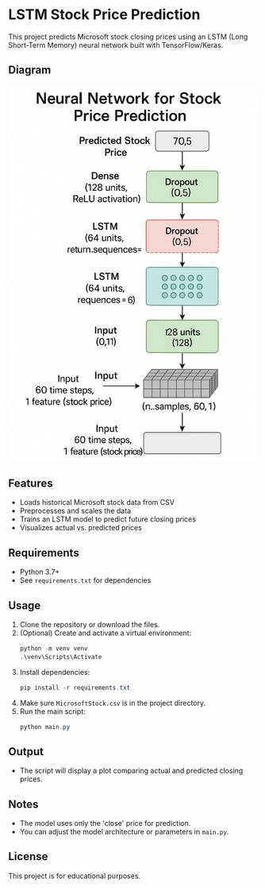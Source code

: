 # LSTM Stock Price Prediction

This project predicts Microsoft stock closing prices using an LSTM (Long Short-Term Memory) neural network built with TensorFlow/Keras.

## Diagram
![LSTM Stock Prediction Diagram](diagram.png)

## Features
- Loads historical Microsoft stock data from CSV
- Preprocesses and scales the data
- Trains an LSTM model to predict future closing prices
- Visualizes actual vs. predicted prices

## Requirements
- Python 3.7+
- See `requirements.txt` for dependencies

## Usage
1. Clone the repository or download the files.
2. (Optional) Create and activate a virtual environment:
   ```powershell
   python -m venv venv
   .\venv\Scripts\Activate
   ```
3. Install dependencies:
   ```powershell
   pip install -r requirements.txt
   ```
4. Make sure `MicrosoftStock.csv` is in the project directory.
5. Run the main script:
   ```powershell
   python main.py
   ```

## Output
- The script will display a plot comparing actual and predicted closing prices.

## Notes
- The model uses only the 'close' price for prediction.
- You can adjust the model architecture or parameters in `main.py`.

## License
This project is for educational purposes.

